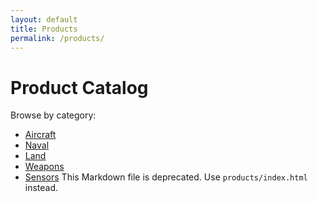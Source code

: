 ```yaml
---
layout: default
title: Products
permalink: /products/
---
```


# Product Catalog

Browse by category:

- [Aircraft](/products/aircraft/)
- [Naval](/products/naval/)
- [Land](/products/land/)
- [Weapons](/products/weapons/)
- [Sensors](/products/sensors/)
This Markdown file is deprecated. Use `products/index.html` instead.
